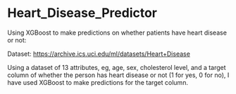 # Heart_Disease_Predictor
Using XGBoost to make predictions on whether patients have heart disease or not:

Dataset: https://archive.ics.uci.edu/ml/datasets/Heart+Disease

Using a dataset of 13 attributes, eg, age, sex, cholesterol level, and a target column of whether the person has heart disease or not (1 for yes, 0 for no), I have used XGBoost to make predictions for the target column. 
